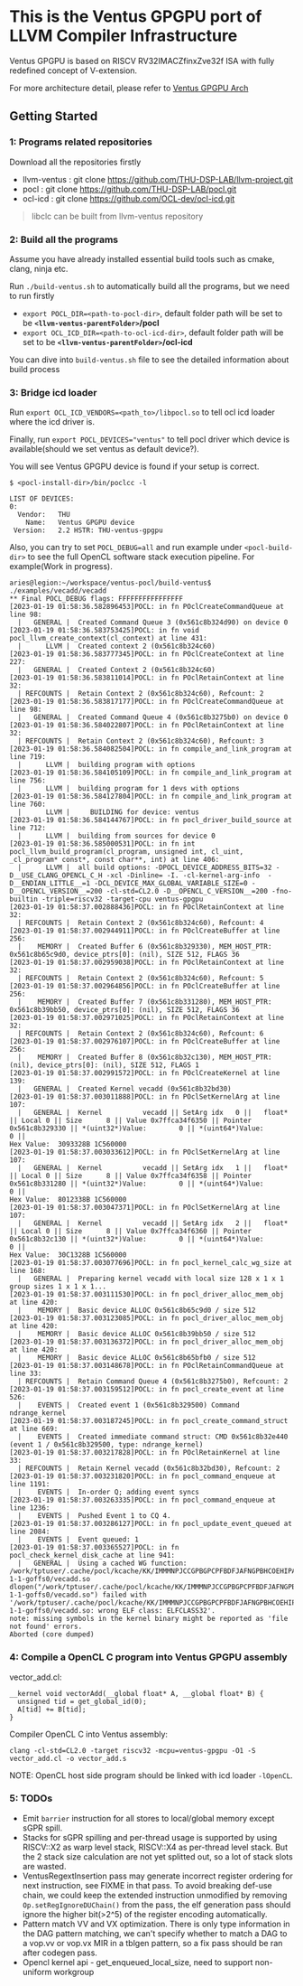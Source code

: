 # This is the Ventus GPGPU port of LLVM Compiler Infrastructure

Ventus GPGPU is based on RISCV RV32IMACZfinxZve32f ISA with fully redefined concept of V-extension.

For more architecture detail, please refer to
[Ventus GPGPU Arch](https://github.com/THU-DSP-LAB/ventus-gpgpu/blob/master/docs/Ventus-GPGPU-doc.md)

## Getting Started

### 1: Programs related repositories

Download all the repositories firstly

* llvm-ventus : git clone https://github.com/THU-DSP-LAB/llvm-project.git
* pocl : git clone https://github.com/THU-DSP-LAB/pocl.git
* ocl-icd : git clone https://github.com/OCL-dev/ocl-icd.git

> libclc can be built from llvm-ventus repository

### 2: Build all the programs

Assume you have already installed essential build tools such as cmake, clang, ninja etc.

Run `./build-ventus.sh` to automatically build all the programs, but we need to run firstly
* `export POCL_DIR=<path-to-pocl-dir>`, default folder path will be set to be **`<llvm-ventus-parentFolder>`/pocl**
* `export OCL_ICD_DIR=<path-to-ocl-icd-dir>`, default folder path will be set to be **`<llvm-ventus-parentFolder>`/ocl-icd**

You can dive into `build-ventus.sh` file to see the detailed information about build process

### 3: Bridge icd loader

Run `export OCL_ICD_VENDORS=<path_to>/libpocl.so` to tell ocl icd loader where the icd driver is.

Finally, run `export POCL_DEVICES="ventus"` to tell pocl driver which device is available(should we set ventus as default device?).

You will see Ventus GPGPU device is found if your setup is correct.
```
$ <pocl-install-dir>/bin/poclcc -l

LIST OF DEVICES:
0:
  Vendor:   THU
    Name:   Ventus GPGPU device
 Version:   2.2 HSTR: THU-ventus-gpgpu
```

Also, you can try to set `POCL_DEBUG=all` and run example under `<pocl-build-dir>` to see the full OpenCL software stack execution pipeline. For example(Work in progress).
```
aries@legion:~/workspace/ventus-pocl/build-ventus$ ./examples/vecadd/vecadd
** Final POCL_DEBUG flags: FFFFFFFFFFFFFFFF
[2023-01-19 01:58:36.582896453]POCL: in fn POclCreateCommandQueue at line 98:
  |   GENERAL |  Created Command Queue 3 (0x561c8b324d90) on device 0
[2023-01-19 01:58:36.583753425]POCL: in fn void pocl_llvm_create_context(cl_context) at line 431:
  |      LLVM |  Created context 2 (0x561c8b324c60)
[2023-01-19 01:58:36.583777345]POCL: in fn POclCreateContext at line 227:
  |   GENERAL |  Created Context 2 (0x561c8b324c60)
[2023-01-19 01:58:36.583811014]POCL: in fn POclRetainContext at line 32:
  | REFCOUNTS |  Retain Context 2 (0x561c8b324c60), Refcount: 2
[2023-01-19 01:58:36.583817177]POCL: in fn POclCreateCommandQueue at line 98:
  |   GENERAL |  Created Command Queue 4 (0x561c8b3275b0) on device 0
[2023-01-19 01:58:36.584022807]POCL: in fn POclRetainContext at line 32:
  | REFCOUNTS |  Retain Context 2 (0x561c8b324c60), Refcount: 3
[2023-01-19 01:58:36.584082504]POCL: in fn compile_and_link_program at line 719:
  |      LLVM |  building program with options
[2023-01-19 01:58:36.584105109]POCL: in fn compile_and_link_program at line 756:
  |      LLVM |  building program for 1 devs with options
[2023-01-19 01:58:36.584127804]POCL: in fn compile_and_link_program at line 760:
  |      LLVM |     BUILDING for device: ventus
[2023-01-19 01:58:36.584144767]POCL: in fn pocl_driver_build_source at line 712:
  |      LLVM |  building from sources for device 0
[2023-01-19 01:58:36.585000531]POCL: in fn int pocl_llvm_build_program(cl_program, unsigned int, cl_uint, _cl_program* const*, const char**, int) at line 406:
  |      LLVM |  all build options: -DPOCL_DEVICE_ADDRESS_BITS=32 -D__USE_CLANG_OPENCL_C_H -xcl -Dinline= -I. -cl-kernel-arg-info  -D__ENDIAN_LITTLE__=1 -DCL_DEVICE_MAX_GLOBAL_VARIABLE_SIZE=0 -D__OPENCL_VERSION__=200 -cl-std=CL2.0 -D__OPENCL_C_VERSION__=200 -fno-builtin -triple=riscv32 -target-cpu ventus-gpgpu
[2023-01-19 01:58:37.002888436]POCL: in fn POclRetainContext at line 32:
  | REFCOUNTS |  Retain Context 2 (0x561c8b324c60), Refcount: 4
[2023-01-19 01:58:37.002944911]POCL: in fn POclCreateBuffer at line 256:
  |    MEMORY |  Created Buffer 6 (0x561c8b329330), MEM_HOST_PTR: 0x561c8b65c9d0, device_ptrs[0]: (nil), SIZE 512, FLAGS 36
[2023-01-19 01:58:37.002959038]POCL: in fn POclRetainContext at line 32:
  | REFCOUNTS |  Retain Context 2 (0x561c8b324c60), Refcount: 5
[2023-01-19 01:58:37.002964856]POCL: in fn POclCreateBuffer at line 256:
  |    MEMORY |  Created Buffer 7 (0x561c8b331280), MEM_HOST_PTR: 0x561c8b39bb50, device_ptrs[0]: (nil), SIZE 512, FLAGS 36
[2023-01-19 01:58:37.002971025]POCL: in fn POclRetainContext at line 32:
  | REFCOUNTS |  Retain Context 2 (0x561c8b324c60), Refcount: 6
[2023-01-19 01:58:37.002976107]POCL: in fn POclCreateBuffer at line 256:
  |    MEMORY |  Created Buffer 8 (0x561c8b32c130), MEM_HOST_PTR: (nil), device_ptrs[0]: (nil), SIZE 512, FLAGS 1
[2023-01-19 01:58:37.002991572]POCL: in fn POclCreateKernel at line 139:
  |   GENERAL |  Created Kernel vecadd (0x561c8b32bd30)
[2023-01-19 01:58:37.003011888]POCL: in fn POclSetKernelArg at line 107:
  |   GENERAL |  Kernel          vecadd || SetArg idx   0 ||   float* || Local 0 || Size      8 || Value 0x7ffca34f6350 || Pointer 0x561c8b329330 || *(uint32*)Value:        0 || *(uint64*)Value:        0 ||
Hex Value:  3093328B 1C560000
[2023-01-19 01:58:37.003033612]POCL: in fn POclSetKernelArg at line 107:
  |   GENERAL |  Kernel          vecadd || SetArg idx   1 ||   float* || Local 0 || Size      8 || Value 0x7ffca34f6358 || Pointer 0x561c8b331280 || *(uint32*)Value:        0 || *(uint64*)Value:        0 ||
Hex Value:  8012338B 1C560000
[2023-01-19 01:58:37.003047371]POCL: in fn POclSetKernelArg at line 107:
  |   GENERAL |  Kernel          vecadd || SetArg idx   2 ||   float* || Local 0 || Size      8 || Value 0x7ffca34f6360 || Pointer 0x561c8b32c130 || *(uint32*)Value:        0 || *(uint64*)Value:        0 ||
Hex Value:  30C1328B 1C560000
[2023-01-19 01:58:37.003077696]POCL: in fn pocl_kernel_calc_wg_size at line 168:
  |   GENERAL |  Preparing kernel vecadd with local size 128 x 1 x 1 group sizes 1 x 1 x 1...
[2023-01-19 01:58:37.003111530]POCL: in fn pocl_driver_alloc_mem_obj at line 420:
  |    MEMORY |  Basic device ALLOC 0x561c8b65c9d0 / size 512
[2023-01-19 01:58:37.003123085]POCL: in fn pocl_driver_alloc_mem_obj at line 420:
  |    MEMORY |  Basic device ALLOC 0x561c8b39bb50 / size 512
[2023-01-19 01:58:37.003136372]POCL: in fn pocl_driver_alloc_mem_obj at line 420:
  |    MEMORY |  Basic device ALLOC 0x561c8b65bfb0 / size 512
[2023-01-19 01:58:37.003148678]POCL: in fn POclRetainCommandQueue at line 33:
  | REFCOUNTS |  Retain Command Queue 4 (0x561c8b3275b0), Refcount: 2
[2023-01-19 01:58:37.003159512]POCL: in fn pocl_create_event at line 526:
  |    EVENTS |  Created event 1 (0x561c8b329500) Command ndrange_kernel
[2023-01-19 01:58:37.003187245]POCL: in fn pocl_create_command_struct at line 669:
  |    EVENTS |  Created immediate command struct: CMD 0x561c8b32e440 (event 1 / 0x561c8b329500, type: ndrange_kernel)
[2023-01-19 01:58:37.003217828]POCL: in fn POclRetainKernel at line 33:
  | REFCOUNTS |  Retain Kernel vecadd (0x561c8b32bd30), Refcount: 2
[2023-01-19 01:58:37.003231820]POCL: in fn pocl_command_enqueue at line 1191:
  |    EVENTS |  In-order Q; adding event syncs
[2023-01-19 01:58:37.003263335]POCL: in fn pocl_command_enqueue at line 1236:
  |    EVENTS |  Pushed Event 1 to CQ 4.
[2023-01-19 01:58:37.003286127]POCL: in fn pocl_update_event_queued at line 2084:
  |    EVENTS |  Event queued: 1
[2023-01-19 01:58:37.003365527]POCL: in fn pocl_check_kernel_disk_cache at line 941:
  |   GENERAL |  Using a cached WG function: /work/tptuser/.cache/pocl/kcache/KK/IMMMNPJCCGPBGPCPFBDFJAFNGPBHCOEHIPAHC/vecadd/128-1-1-goffs0/vecadd.so
dlopen("/work/tptuser/.cache/pocl/kcache/KK/IMMMNPJCCGPBGPCPFBDFJAFNGPBHCOEHIPAHC/vecadd/128-1-1-goffs0/vecadd.so") failed with '/work/tptuser/.cache/pocl/kcache/KK/IMMMNPJCCGPBGPCPFBDFJAFNGPBHCOEHIPAHC/vecadd/128-1-1-goffs0/vecadd.so: wrong ELF class: ELFCLASS32'.
note: missing symbols in the kernel binary might be reported as 'file not found' errors.
Aborted (core dumped)
```

### 4: Compile a OpenCL C program into Ventus GPGPU assembly

vector_add.cl:

```
__kernel void vectorAdd(__global float* A, __global float* B) {
  unsigned tid = get_global_id(0);
  A[tid] += B[tid];
}
```

Compiler OpenCL C into Ventus assembly:

```
clang -cl-std=CL2.0 -target riscv32 -mcpu=ventus-gpgpu -O1 -S vector_add.cl -o vector_add.s
```

NOTE: OpenCL host side program should be linked with icd loader `-lOpenCL`.

### 5: TODOs

* Emit `barrier` instruction for all stores to local/global memory except sGPR spill.
* Stacks for sGPR spilling and per-thread usage is supported by using RISCV::X2 as warp level stack, RISCV::X4 as per-thread level stack. But the 2 stack size calculation are not yet splitted out, so a lot of stack slots are wasted.
* VentusRegextInsertion pass may generate incorrect register ordering for next instruction, see FIXME in that pass. To avoid breaking def-use chain, we could keep the extended instruction unmodified by removing `Op.setRegIgnoreDUChain()` from the pass, the elf generation pass should ignore the higher bit(>2^5) of the register encoding automatically.
* Pattern match VV and VX optimization. There is only type information in the DAG pattern matching, we can't specify whether to match a DAG to a vop.vv or vop.vx MIR in a tblgen pattern, so a fix pass should be ran after codegen pass.
* Opencl kernel api - get_enqueued_local_size, need to support non-uniform workgroup
